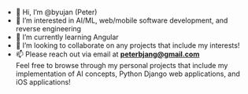 - 👋 Hi, I’m @byujan (Peter)
- 👀 I’m interested in AI/ML, web/mobile software development, and reverse engineering
- 🌱 I’m currently learning Angular
- 💞️ I’m looking to collaborate on any projects that include my interests!
- 📫 Please reach out via email at **peterbjang@gmail.com**</br>
Feel free to browse through my personal projects that include my implementation of AI concepts, Python Django web applications, and iOS applications!
<!---
